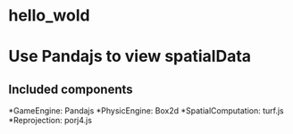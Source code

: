 # hello_wold
<h1> Use Pandajs to view spatialData</h1>
<h2>Included components</h2>
*GameEngine: Pandajs
*PhysicEngine: Box2d
*SpatialComputation: turf.js
*Reprojection: porj4.js
